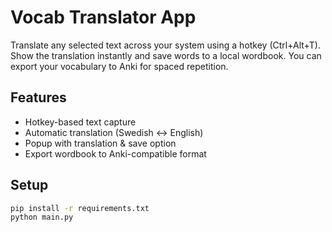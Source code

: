 # Vocab Translator App

Translate any selected text across your system using a hotkey (Ctrl+Alt+T). Show the translation instantly and save words to a local wordbook. You can export your vocabulary to Anki for spaced repetition.

## Features
- Hotkey-based text capture
- Automatic translation (Swedish ↔ English)
- Popup with translation & save option
- Export wordbook to Anki-compatible format

## Setup
```bash
pip install -r requirements.txt
python main.py
